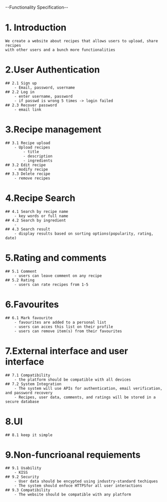 --Functionality Specification--
# 1. Introduction
    We create a website about recipes that allows users to upload, share recipes
    with other users and a bunch more functionalities
# 2.User Authentication
    ## 2.1 Sign up
        - Email, password, username
    ## 2.2 Log in
        - enter username, password
        - if passwd is wrong 5 times -> login failed
    ## 2.3 Recover password
        - email link
# 3.Recipe management
    ## 3.1 Recipe upload
        - Upload recipes
            - title
            - description
            - ingredients
    ## 3.2 Edit recipe
        - modify recipe
    ## 3.3 Delete recipe
        - remove recipes
# 4.Recipe Search
    ## 4.1 Search by recipe name
        - key words or full name
    ## 4.2 Search by ingredient
        - 
    ## 4.3 Search result 
        - display results based on sorting options(popularity, rating, date)
# 5.Rating and comments
    ## 5.1 Comment 
        - users can leave comment on any recipe
    ## 5.2 Rating
        - users can rate recipes from 1-5
# 6.Favourites
    ## 6.1 Mark favourite 
        - favourites are added to a personal list
        - users can acces this list on their profile
        - users can remove item(s) from their favourites
# 7.External interface and user interface
    ## 7.1 Compatibility
        - the platform should be compatible with all devices
    ## 7.2 System Integration
        - The system will use APIs for authentication, email verification, and password recovery
        - Recipes, user data, comments, and ratings will be stored in a secure database
# 8.UI 
    ## 8.1 keep it simple
# 9.Non-funcrioanal requiements
    ## 9.1 Usability
        - KISS
    ## 9.2 Security
        - User data should be encypted using industry-standard techiques
        - The system should enfoce HTTPSfor all user interactions
    ## 9.3 Compatibility
        - The website should be compatible with any platform
       

